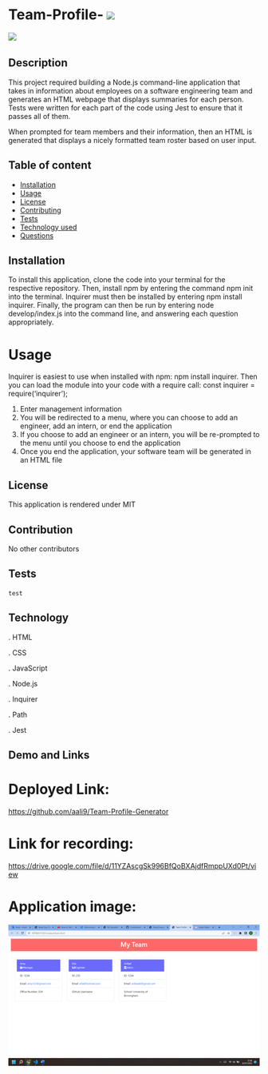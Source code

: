 # Team-Profile- <img src="https://img.shields.io/badge/LICENSE-MIT-blue.svg"> 
   <img src="https://img.shields.io/badge/npm package-8.2.0-green.svg"> 

   ## Description

   This project required building a Node.js command-line application that takes in information about employees on a software engineering team and generates an HTML webpage that displays summaries for each person. Tests were written for each part of the code using Jest to ensure that it passes all of them.

  When prompted for team members and their information, then an HTML is generated that displays a nicely formatted team roster based on user input.


 ## Table of content
  

  * [Installation](#installation)
  * [Usage](#usage)
  * [License](#license)
  * [Contributing](#contributing)
  * [Tests](#tests)
  * [Technology used](#technology)
  * [Questions](#questions)

## Installation 
To install this application, clone the code into your terminal for the respective repository. Then, install npm by entering the command npm init into the terminal. Inquirer must then be installed by entering npm install inquirer. Finally, the program can then be run by entering node develop/index.js into the command line, and answering each question appropriately.


# Usage 
Inquirer is easiest to use when installed with npm: npm install inquirer. Then you can load the module into your code with a require call: const inquirer = require(‘inquirer’);

1. Enter management information
2. You will be redirected to a menu, where you can choose to add an engineer, add an intern, or end the application
3. If you choose to add an engineer or an intern, you will be re-prompted to the menu until you choose to end the application
4. Once you end the application, your software team will be generated in an HTML file


## License 

This application is rendered under MIT

  ## Contribution 

  No other contributors

   ## Tests

    test 

 ## Technology


 . HTML

 . CSS

 . JavaScript

 . Node.js

 . Inquirer

 . Path

 . Jest

 ## Demo and Links

  # Deployed Link:
 https://github.com/aali9/Team-Profile-Generator

# Link for recording: 
https://drive.google.com/file/d/11YZAscgSk996BfQoBXAjdfRmppUXd0Pt/view

# Application image:
![alt text](images/Picture1.png)